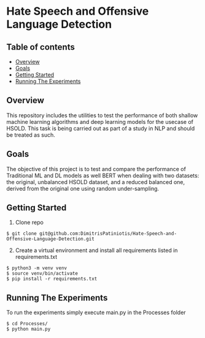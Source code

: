 # Hate Speech and Offensive Language Detection


## Table of contents

* [Overview](#overview)
* [Goals](#goals)
* [Getting Started](#getting-started)
* [Running The Experiments](#running-the-experiments)

## Overview

This repository includes the utilities to test the performance of both shallow machine learning algorithms and deep learning models for the usecase of HSOLD. This task is being carried out as part of a study in NLP and should be treated as such.

## Goals

The objective of this project is to test and compare the performance of Traditional ML and DL models as well BERT when dealing with two datasets: the original, unbalanced HSOLD dataset, and a reduced balanced one, derived from the original one using random under-sampling.


## Getting Started

1. Clone repo

```
$ git clone git@github.com:DimitrisPatiniotis/Hate-Speech-and-Offensive-Language-Detection.git
```

2. Create a virtual environment and install all requirements listed in requirements.txt

```
$ python3 -m venv venv
$ source venv/bin/activate
$ pip install -r requirements.txt
```

## Running The Experiments

To run the experiments simply execute main.py in the Processes folder

```
$ cd Processes/
$ python main.py
```